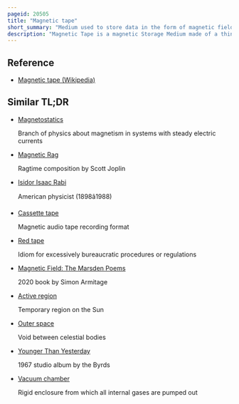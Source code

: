 ```yaml
---
pageid: 20505
title: "Magnetic tape"
short_summary: "Medium used to store data in the form of magnetic fields"
description: "Magnetic Tape is a magnetic Storage Medium made of a thin magnetizable Coating on a long narrow Strip of Plastic Film. It was developed in 1928 in Germany based on a previous magnetic Record from Denmark. Devices that use magnetic Tape could record and playback audio visual and binary Computer Data with relative Ease."
---
```


## Reference

- [Magnetic tape (Wikipedia)](https://en.wikipedia.org/?curid=20505)

## Similar TL;DR

- [Magnetostatics](/tldr/en/magnetostatics)

  Branch of physics about magnetism in systems with steady electric currents

- [Magnetic Rag](/tldr/en/magnetic-rag)

  Ragtime composition by Scott Joplin

- [Isidor Isaac Rabi](/tldr/en/isidor-isaac-rabi)

  American physicist (1898â1988)

- [Cassette tape](/tldr/en/cassette-tape)

  Magnetic audio tape recording format

- [Red tape](/tldr/en/red-tape)

  Idiom for excessively bureaucratic procedures or regulations

- [Magnetic Field: The Marsden Poems](/tldr/en/magnetic-field-the-marsden-poems)

  2020 book by Simon Armitage

- [Active region](/tldr/en/active-region)

  Temporary region on the Sun

- [Outer space](/tldr/en/outer-space)

  Void between celestial bodies

- [Younger Than Yesterday](/tldr/en/younger-than-yesterday)

  1967 studio album by the Byrds

- [Vacuum chamber](/tldr/en/vacuum-chamber)

  Rigid enclosure from which all internal gases are pumped out
